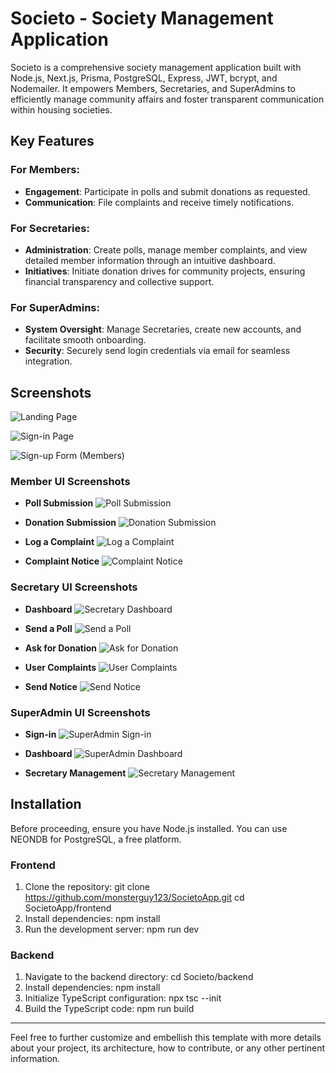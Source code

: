 # Societo - Society Management Application

Societo is a comprehensive society management application built with Node.js, Next.js, Prisma, PostgreSQL, Express, JWT, bcrypt, and Nodemailer. It empowers Members, Secretaries, and SuperAdmins to efficiently manage community affairs and foster transparent communication within housing societies.

## Key Features

### For Members:
- **Engagement**: Participate in polls and submit donations as requested.
- **Communication**: File complaints and receive timely notifications.

### For Secretaries:
- **Administration**: Create polls, manage member complaints, and view detailed member information through an intuitive dashboard.
- **Initiatives**: Initiate donation drives for community projects, ensuring financial transparency and collective support.

### For SuperAdmins:
- **System Oversight**: Manage Secretaries, create new accounts, and facilitate smooth onboarding.
- **Security**: Securely send login credentials via email for seamless integration.

## Screenshots

![Landing Page](https://github.com/monsterguy123/SocietoApp/assets/112856952/cecbadf2-9c4b-49ec-ae87-af912990f1ae)

![Sign-in Page](https://github.com/monsterguy123/SocietoApp/assets/112856952/424f1562-1c85-4957-bbc3-3af4af3e1143)

![Sign-up Form (Members)](https://github.com/monsterguy123/SocietoApp/assets/112856952/b9fcbd9b-b1a7-4518-930c-e1a97e038e99)

### Member UI Screenshots

- **Poll Submission**
![Poll Submission](https://github.com/monsterguy123/SocietoApp/assets/112856952/9af50f0d-6dfc-416e-b7cd-f7d3f1fde7dd)

- **Donation Submission**
![Donation Submission](https://github.com/monsterguy123/SocietoApp/assets/112856952/0b9066a9-af42-4073-a834-f23af8ad81c6)

- **Log a Complaint**
![Log a Complaint](https://github.com/monsterguy123/SocietoApp/assets/112856952/bd399a49-b648-4256-9718-e58b4c6d68bf)

- **Complaint Notice**
![Complaint Notice](https://github.com/monsterguy123/SocietoApp/assets/112856952/59e992a8-0a47-4d2e-97a2-b29ef10fc0a1)

### Secretary UI Screenshots

- **Dashboard**
![Secretary Dashboard](https://github.com/monsterguy123/SocietoApp/assets/112856952/eff1ddcc-c80e-420a-bd9f-c24026f0d59a)

- **Send a Poll**
![Send a Poll](https://github.com/monsterguy123/SocietoApp/assets/112856952/56c2190e-b78d-4425-a6dc-c5c9b3f9d643)

- **Ask for Donation**
![Ask for Donation](https://github.com/monsterguy123/SocietoApp/assets/112856952/04364012-bd51-492b-96b9-9f4cdf405702)

- **User Complaints**
![User Complaints](https://github.com/monsterguy123/SocietoApp/assets/112856952/4847b640-5f8f-4bdb-bd5c-5c4982b46a42)

- **Send Notice**
![Send Notice](https://github.com/monsterguy123/SocietoApp/assets/112856952/f7c4b543-c36c-4155-94fc-9b103554dcfe)

### SuperAdmin UI Screenshots

- **Sign-in**
![SuperAdmin Sign-in](https://github.com/monsterguy123/SocietoApp/assets/112856952/1e62af40-f529-43a7-a5b6-33843d3a70b6)

- **Dashboard**
![SuperAdmin Dashboard](https://github.com/monsterguy123/SocietoApp/assets/112856952/730b0e5f-f20e-4b49-82fc-1382e53ed127)

- **Secretary Management**
![Secretary Management](https://github.com/monsterguy123/SocietoApp/assets/112856952/2e558491-fdcd-470a-9605-e9c9252837bc)

## Installation

Before proceeding, ensure you have Node.js installed. You can use NEONDB for PostgreSQL, a free platform.

### Frontend

1. Clone the repository:
git clone https://github.com/monsterguy123/SocietoApp.git
cd SocietoApp/frontend
2. Install dependencies:
   npm install
4. Run the development server:
   npm run dev


### Backend

1. Navigate to the backend directory:
   cd Societo/backend
3. Install dependencies:
    npm install
4. Initialize TypeScript configuration:
    npx tsc --init
5. Build the TypeScript code:
   npm run build
---

Feel free to further customize and embellish this template with more details about your project, its architecture, how to contribute, or any other pertinent information.
